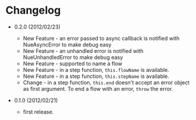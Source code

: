 # Changelog

 - 0.2.0 (2012/02/23)
   - New Feature - an error passed to async callback is notified with NueAsyncError to make debug easy
   - New Feature - an unhandled error is notified with NueUnhandledError to make debug easy
   - New Feature - supported to name a flow
   - New Feature - in a step function, `this.flowName` is available.
   - New Feature - in a step function, `this.stepName` is available.
   - Change - in a step function, `this.end` doesn't accept an error object as first argument. To end a flow with an error, `throw` the error.

 - 0.1.0 (2012/02/21)
   - first release.
